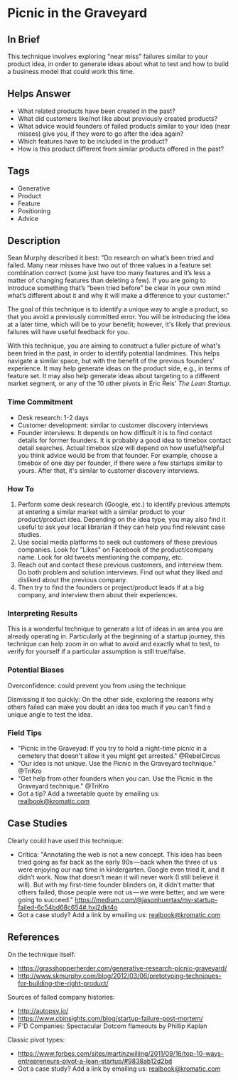 # Picnic in the Graveyard

## In Brief

This technique involves exploring "near miss" failures similar to your product idea, in order to generate ideas about what to test and how to build a business model that could work this time. 

## Helps Answer
 * What related products have been created in the past?
 * What did customers like/not like about previously created products?
 * What advice would founders of failed products similar to your idea (near misses) give you, if they were to go after the idea again?
 * Which features have to be included in the product? 
 * How is this product different from similar products offered in the past?

## Tags
 * Generative
 * Product
 * Feature
 * Positioning
 * Advice

## Description

Sean Murphy described it best: "Do research on what’s been tried and failed. Many near misses have two out of three values in a feature set combination correct (some just have too many features and it’s less a matter of changing features than deleting a few). If you are going to introduce something that’s “been tried before” be clear in your own mind what’s different about it and why it will make a difference to your customer."

The goal of this technique is to identify a unique way to angle a product, so that you avoid a previously committed error. You will be introducing the idea at a later time, which will be to your benefit; however, it's likely that previous failures will have useful feedback for you. 

With this technique, you are aiming to construct a fuller picture of what's been tried in the past, in order to identify potential landmines. This helps navigate a similar space, but with the benefit of the previous founders' experience. It may help generate ideas on the product side, e.g., in terms of feature set. It may also help generate ideas about targeting to a different market segment, or any of the 10 other pivots in Eric Reis' _The Lean Startup_.

### Time Commitment

* Desk research: 1-2 days
* Customer development: similar to customer discovery interviews
* Founder interviews: It depends on how difficult it is to find contact details for former founders. It is probably a good idea to timebox contact detail searches. Actual timebox size will depend on how useful/helpful you think advice would be from that founder. For example, choose a timebox of one day per founder, if there were a few startups similar to yours. After that, it's similar to customer discovery interviews.

### How To

1. Perform some desk research (Google, etc.) to identify previous attempts at entering a similar market with a similar product to your product/product idea. Depending on the idea type, you may also find it useful to ask your local librarian if they can help you find relevant case studies. 
2. Use social media platforms to seek out customers of these previous companies. Look for "Likes" on Facebook of the product/company name. Look for old tweets mentioning the company, etc. 
3. Reach out and contact these previous customers, and interview them. Do both problem and solution interviews. Find out what they liked and disliked about the previous company. 
4. Then try to find the founders or project/product leads if at a big company, and interview them about their experiences. 

### Interpreting Results

This is a wonderful technique to generate a lot of ideas in an area you are already operating in. Particularly at the beginning of a startup journey, this technique can help zoom in on what to avoid and exactly what to test, to verify for yourself if a particular assumption is still true/false. 

### Potential Biases

Overconfidence: could prevent you from using the technique

Dismissing it too quickly: On the other side, exploring the reasons why others failed can make you doubt an idea too much if you can't find a unique angle to test the idea. 

### Field Tips
* "Picnic in the Graveyad: If you try to hold a night-time picnic in a cemetery that doesn't allow it you might get arrested." @RebelCircus
* "Our idea is not unique. Use the Picnic in the Graveyard technique." @TriKro
* "Get help from other founders when you can. Use the Picnic in the Graveyard technique." @TriKro
* Got a tip? Add a tweetable quote by emailing us: [realbook@kromatic.com](mailto:realbook@kromatic.com)

## Case Studies

Clearly could have used this technique:
* Critica: "Annotating the web is not a new concept. This idea has been tried going as far back as the early 90s — back when the three of us were enjoying our nap time in kindergarten. Google even tried it, and it didn’t work. Now that doesn’t mean it will never work (I still believe it will). But with my first-time founder blinders on, it didn’t matter that others failed, those people were not us — we were better, and we were going to succeed." https://medium.com/@jasonhuertas/my-startup-failed-6c54bd68c654#.hxj2dkt4o
* Got a case study? Add a link by emailing us: [realbook@kromatic.com](mailto:realbook@kromatic.com) 
 
## References

On the technique itself:
* https://grasshopperherder.com/generative-research-picnic-graveyard/
* http://www.skmurphy.com/blog/2012/03/06/pretotyping-techniques-for-building-the-right-product/

Sources of failed company histories:
* http://autopsy.io/
* https://www.cbinsights.com/blog/startup-failure-post-mortem/
* F'D Companies: Spectacular Dotcom flameouts by Phillip Kaplan

Classic pivot types:
* https://www.forbes.com/sites/martinzwilling/2011/09/16/top-10-ways-entrepreneurs-pivot-a-lean-startup/#9838ab12d2bd
* Got a case study? Add a link by emailing us: [realbook@kromatic.com](mailto:realbook@kromatic.com) 